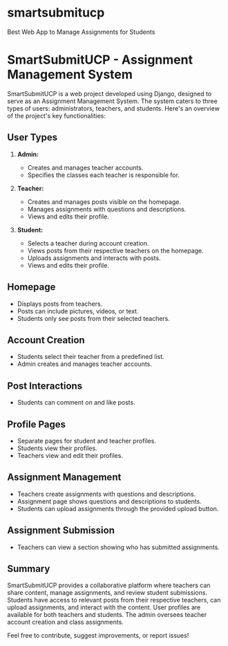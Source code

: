 # smartsubmitucp
Best Web App to Manage Assignments for Students
# SmartSubmitUCP - Assignment Management System

SmartSubmitUCP is a web project developed using Django, designed to serve as an Assignment Management System. The system caters to three types of users: administrators, teachers, and students. Here's an overview of the project's key functionalities:

## User Types

1. **Admin:**
    - Creates and manages teacher accounts.
    - Specifies the classes each teacher is responsible for.

2. **Teacher:**
    - Creates and manages posts visible on the homepage.
    - Manages assignments with questions and descriptions.
    - Views and edits their profile.

3. **Student:**
    - Selects a teacher during account creation.
    - Views posts from their respective teachers on the homepage.
    - Uploads assignments and interacts with posts.
    - Views and edits their profile.

## Homepage

- Displays posts from teachers.
- Posts can include pictures, videos, or text.
- Students only see posts from their selected teachers.

## Account Creation

- Students select their teacher from a predefined list.
- Admin creates and manages teacher accounts.

## Post Interactions

- Students can comment on and like posts.

## Profile Pages

- Separate pages for student and teacher profiles.
- Students view their profiles.
- Teachers view and edit their profiles.

## Assignment Management

- Teachers create assignments with questions and descriptions.
- Assignment page shows questions and descriptions to students.
- Students can upload assignments through the provided upload button.

## Assignment Submission

- Teachers can view a section showing who has submitted assignments.

## Summary

SmartSubmitUCP provides a collaborative platform where teachers can share content, manage assignments, and review student submissions. Students have access to relevant posts from their respective teachers, can upload assignments, and interact with the content. User profiles are available for both teachers and students. The admin oversees teacher account creation and class assignments.

Feel free to contribute, suggest improvements, or report issues!